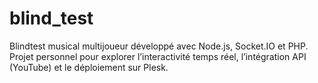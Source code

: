 # blind_test
Blindtest musical multijoueur développé avec Node.js, Socket.IO et PHP. Projet personnel pour explorer l’interactivité temps réel, l’intégration API (YouTube) et le déploiement sur Plesk.
